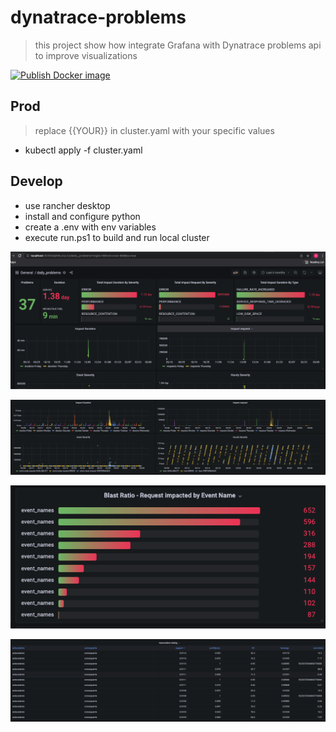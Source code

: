 # dynatrace-problems

> this project show how integrate Grafana with Dynatrace problems api to improve visualizations

[![Publish Docker image](https://github.com/heimdall-lab/dynatrace-grafana-beagle/actions/workflows/pipeline.yaml/badge.svg)](https://github.com/heimdall-lab/dynatrace-grafana-beagle/actions/workflows/pipeline.yaml)

## Prod 

> replace {{YOUR}} in cluster.yaml with your specific values 

*  kubectl apply -f cluster.yaml

## Develop

* use rancher desktop 
* install and configure python
* create a .env with env variables 
* execute run.ps1 to build and run local cluster 

![Alt text](sample.png?raw=true "Sample dashboard")

![Alt text](sample2.png?raw=true "Sample 2 dashboard")

![Alt text](sample3.png?raw=true "Sample 3 problems widget")

![Alt text](sample4.png?raw=true "Sample 4 association mining")
